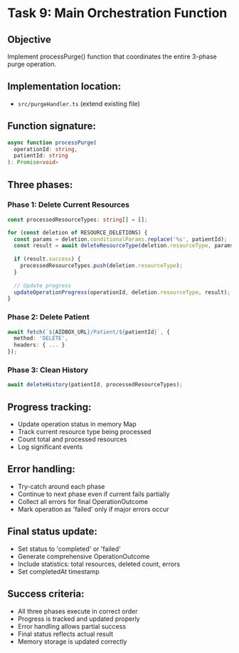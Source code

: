 # Task 9: Main Orchestration Function

## Objective
Implement processPurge() function that coordinates the entire 3-phase purge operation.

## Implementation location:
- `src/purgeHandler.ts` (extend existing file)

## Function signature:
```typescript
async function processPurge(
  operationId: string, 
  patientId: string
): Promise<void>
```

## Three phases:

### Phase 1: Delete Current Resources
```typescript
const processedResourceTypes: string[] = [];

for (const deletion of RESOURCE_DELETIONS) {
  const params = deletion.conditionalParams.replace('%s', patientId);
  const result = await deleteResourceType(deletion.resourceType, params, patientId);
  
  if (result.success) {
    processedResourceTypes.push(deletion.resourceType);
  }
  
  // Update progress
  updateOperationProgress(operationId, deletion.resourceType, result);
}
```

### Phase 2: Delete Patient
```typescript
await fetch(`${AIDBOX_URL}/Patient/${patientId}`, {
  method: 'DELETE',
  headers: { ... }
});
```

### Phase 3: Clean History
```typescript
await deleteHistory(patientId, processedResourceTypes);
```

## Progress tracking:
- Update operation status in memory Map
- Track current resource type being processed
- Count total and processed resources
- Log significant events

## Error handling:
- Try-catch around each phase
- Continue to next phase even if current fails partially
- Collect all errors for final OperationOutcome
- Mark operation as 'failed' only if major errors occur

## Final status update:
- Set status to 'completed' or 'failed'
- Generate comprehensive OperationOutcome
- Include statistics: total resources, deleted count, errors
- Set completedAt timestamp

## Success criteria:
- All three phases execute in correct order
- Progress is tracked and updated properly
- Error handling allows partial success
- Final status reflects actual result
- Memory storage is updated correctly
